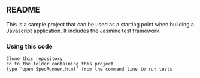 ## README

This is a sample project that can be used as a starting point when building a Javascript application.  It includes the Jasmine test framework.

### Using this code

```
Clone this repository
cd to the folder containing this project 
type 'open SpecRunner.html' from the command line to run tests
```
